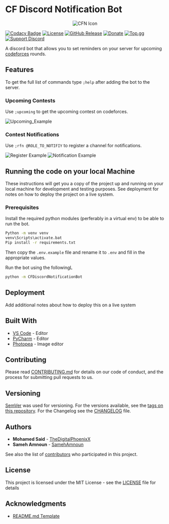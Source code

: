 # CF Discord Notification Bot

<p align="center">
  <img src="resources/CFN Icon.png" alt="CFN Icon"/>
</p>

[![Codacy Badge][codacy_badge]][codacy_link]
[![License][license-image]][license-url]
[![GitHub Release][github_release_badge]][github_release_link]
[![Donate][pateron_badge]][pateron_link]
[![Top.gg][top_gg_badge]][top_gg_link]
[![Support Discord][discord_badge]][discord_inv]

A discord bot that allows you to set reminders on your server for upcoming [codeforces][codeforces] rounds.

## Features

To get the full list of commands type `;help` after adding the bot to the server.

### Upcoming Contests

Use `;upcoming` to get the upcoming contest on codeforces.

![Upcoming_Example](resources\readme\Upcoming_Example.jpg)

### Contest Notifications

Use `;rfn @ROLE_TO_NOTIFIY` to register a channel for notifications.

![Register Example](resources\readme\Register_Example.jpg)
![Notification Example](resources\readme\Notification_Example.jpg)

## Running the code on your local Machine

These instructions will get you a copy of the project up and running on your local machine for development and testing purposes. See deployment for notes on how to deploy the project on a live system.

### Prerequisites

Install the required python modules (perferably in a virtual env) to be able to run the bot.

``` bash
Python -m venv venv
venv\Scripts\activate.bat
Pip install -r requirements.txt
```

Then copy the `.env.example` file and rename it to `.env` and fill in the appropriate values.

Run the bot using the followingL

```bash
python -m CFDiscordNotificationBot
```

## Deployment

Add additional notes about how to deploy this on a live system

## Built With

* [VS Code](https://code.visualstudio.com/) - Editor
* [PyCharm](https://www.jetbrains.com/pycharm/) - Editor
* [Photopea](https://www.photopea.com/) - Image editor

## Contributing

Please read [CONTRIBUTING.md](https://gist.github.com/PurpleBooth/b24679402957c63ec426) for details on our code of conduct, and the process for submitting pull requests to us.

## Versioning

[SemVer](http://semver.org/) was used for versioning. For the versions available, see the [tags on this repository](https://github.com/TheDigitalPhoenixX/CFDiscordNotificationBot/tags). For the Changelog see the [CHANGELOG](CHANGELOG.MD/) file.

## Authors

* **Mohamed Said** - [TheDigitalPhoenixX](https://github.com/TheDigitalPhoenixX)
* **Sameh Amnoun** - [SamehAmnoun](https://github.com/SamehAmnoun)

See also the list of [contributors](CONTRIBUTORS.md) who participated in this project.

## License

This project is licensed under the MIT License - see the [LICENSE](LICENSE) file for details

## Acknowledgments

* [README.md Template](https://gist.github.com/PurpleBooth/109311bb0361f32d87a2)

[license-image]: https://img.shields.io/badge/License-MIT-brightgreen.svg
[license-url]: https://opensource.org/licenses/MIT

[codeforces]: https://codeforces.com/

[github_release_badge]: https://img.shields.io/github/v/release/TheDigitalPhoenixX/CFDiscordNotificationBot.svg?style=flat
[github_release_link]: https://github.com/TheDigitalPhoenixX/CFDiscordNotificationBot/releases

[top_gg_badge]: https://img.shields.io/badge/Add%20to%20your%20server-Top.gg-7289da
[top_gg_link]: https://top.gg/bot/702589426487918733

[codacy_badge]: https://api.codacy.com/project/badge/Grade/66e0a4c4474c41bf86a9463b805b94a3
[codacy_link]: https://www.codacy.com/manual/OrganizationX/CFDiscordNotificationBot?utm_source=github.com&amp;utm_medium=referral&amp;utm_content=TheDigitalPhoenixX/CFDiscordNotificationBot&amp;utm_campaign=Badge_Grade

[pateron_badge]: https://img.shields.io/badge/Patreon-support-f96854.svg?style=flat
[pateron_link]: https://www.patreon.com/user?u=35000497

[discord_badge]: https://discordapp.com/api/guilds/707807869650599947/widget.png
[discord_inv]: https://discord.gg/qVxjDDd
